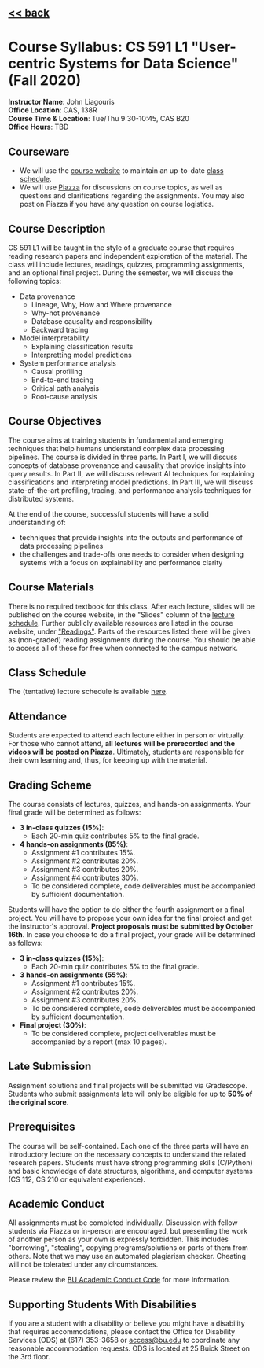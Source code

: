 ## [<< back](./index.html)

# Course Syllabus: CS 591 L1 "User-centric Systems for Data Science" (Fall 2020)

**Instructor Name**: John Liagouris  
**Office Location**: CAS, 138R <br />
**Course Time & Location**:	Tue/Thu 9:30-10:45, CAS B20  
**Office Hours**: TBD  

## Courseware
- We will use the [course website](https://jliagouris.github.io/UCDS20/) to maintain an up-to-date [class schedule](https://jliagouris.github.io/UCDS20/lectures.html).
- We will use [Piazza](https://piazza.com/bu/fall2020/cs591l1/home) for discussions on course topics, as well as questions and clarifications regarding the assignments. You may also post on Piazza if you have any question on course logistics.

## Course Description
CS 591 L1 will be taught in the style of a graduate course that requires reading research papers and independent exploration of the material.
The class will include lectures, readings, quizzes, programming assignments, and an optional final project.
During the semester, we will discuss the following topics:

- Data provenance
  - Lineage, Why, How and Where provenance
  - Why-not provenance
  - Database causality and responsibility
  - Backward tracing
- Model interpretability
  - Explaining classification results
  - Interpretting model predictions
- System performance analysis
  - Causal profiling
  - End-to-end tracing
  - Critical path analysis
  - Root-cause analysis

## Course Objectives
The course aims at training students in fundamental and emerging techniques that help humans understand complex data processing pipelines.
The course is divided in three parts. In Part I, we will discuss concepts of database provenance and causality that provide insights into query results. 
In Part II, we will discuss relevant AI techniques for explaining classifications and interpreting model predictions. 
In Part III, we will discuss state-of-the-art profiling, tracing, and performance analysis techniques for distributed systems.

At the end of the course, successful students will have a solid understanding of:
- techniques that provide insights into the outputs and performance of data processing pipelines
- the challenges and trade-offs one needs to consider when designing systems with a focus on explainability and performance clarity

## Course Materials
There is no required textbook for this class. After each lecture, slides will be published on the course website, 
in the "Slides" column of the [lecture schedule](https://jliagouris.github.io/UCDS20/lectures.html). 
Further publicly available resources are listed in the course website, under ["Readings"](https://jliagouris.github.io/UCDS20/readings.html). 
Parts of the resources listed there will be given as (non-graded) reading assignments during the course. 
You should be able to access all of these for free when connected to the campus network.

## Class Schedule
The (tentative) lecture schedule is available [here](https://jliagouris.github.io/UCDS20/lectures.html).

## Attendance
Students are expected to attend each lecture either in person or virtually. 
For those who cannot attend, **all lectures will be prerecorded and the videos will be posted on Piazza**.
Ultimately, students are responsible for their own learning and, thus, for keeping up with the material.

## Grading Scheme
The course consists of lectures, quizzes, and hands-on assignments. Your final grade will be determined as follows:
- **3 in-class quizzes (15%)**:
  - Each 20-min quiz contributes 5% to the final grade.
- **4 hands-on assignments (85%)**:
  - Assignment #1 contributes 15%.
  - Assignment #2 contributes 20%.
  - Assignment #3 contributes 20%.
  - Assignment #4 contributes 30%.
  - To be considered complete, code deliverables must be accompanied by sufficient documentation.
  
Students will have the option to do either the fourth assignment or a final project. You will have to propose your own idea for the final project and get the instructor's approval. **Project proposals must be submitted by October 16th**. In case you choose to do a final project, your grade will be determined as follows:
- **3 in-class quizzes (15%)**:
  - Each 20-min quiz contributes 5% to the final grade.
- **3 hands-on assignments (55%)**:
  - Assignment #1 contributes 15%.
  - Assignment #2 contributes 20%.
  - Assignment #3 contributes 20%.
  - To be considered complete, code deliverables must be accompanied by sufficient documentation.
- **Final project (30%)**:
  - To be considered complete, project deliverables must be accompanied by a report (max 10 pages).
  
## Late Submission
Assignment solutions and final projects will be submitted via Gradescope. 
Students who submit assignments late will only be eligible for up to **50% of the original score**. 

## Prerequisites
The course will be self-contained. Each one of the three parts will have an introductory lecture on the necessary concepts to understand the related research papers. Students must have strong programming skills (C/Python) and basic knowledge of data structures, algorithms, and computer systems (CS 112, CS 210 or equivalent experience).

## Academic Conduct
All assignments must be completed individually. 
Discussion with fellow students via Piazza or in-person are encouraged, but presenting the work of another person as your own is expressly forbidden. 
This includes "borrowing", "stealing", copying programs/solutions or parts of them from others. 
Note that we may use an automated plagiarism checker. Cheating will not be tolerated under any circumstances.

Please review the [BU Academic Conduct Code](https://www.bu.edu/academics/policies/academic-conduct-code/) for more information.

## Supporting Students With Disabilities
If you are a student with a disability or believe you might have a disability that requires accommodations, 
please contact the Office for Disability Services (ODS) at (617) 353-3658 or access@bu.edu to coordinate any reasonable accommodation requests. 
ODS is located at 25 Buick Street on the 3rd floor.
